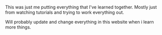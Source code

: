 This was just me putting everything that I've learned together.
Mostly just from watching tutorials and trying to work everything out.

Will probably update and change everything in this website when i learn more things.
